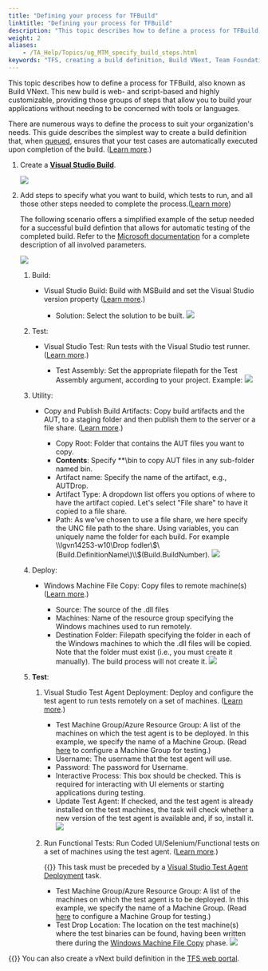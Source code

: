 ```yaml
--- 
title: "Defining your process for TFBuild"
linktitle: "Defining your process for TFBuild"
description: "This topic describes how to define a process for TFBuild, also known as Build VNext. This new build is web- and script-based and highly customizable, providing those groups of steps that allow you to build your applications without needing to be concerned with tools or languages."
weight: 2
aliases: 
    - /TA_Help/Topics/ug_MTM_specify_build_steps.html
keywords: "TFS, creating a build definition, Build VNext, Team Foundation Server, creating a build definition, Build VNext, integration, Microsoft Test Manager, creating a build definition, Build VNext"
---
```


This topic describes how to define a process for TFBuild, also known as Build VNext. This new build is web- and script-based and highly customizable, providing those groups of steps that allow you to build your applications without needing to be concerned with tools or languages.

There are numerous ways to define the process to suit your organization's needs. This guide describes the simplest way to create a build definition that, when [queued](/user-guide/integration-with-third-party-tools/tfs-integration/on-premises-tfs-environment-configuration/installing-and-configuring-microsoft-components-for-on-premises-tfs/automating-a-test-case-in-mtm/queuing-a-new-build/queueing-a-new-tfbuild), ensures that your test cases are automatically executed upon completion of the build. \([Learn more](https://msdn.microsoft.com/en-us/library/vs/alm/build/define/create).\)

1.  Create a [**Visual Studio Build**](https://docs.microsoft.com/en-us/vsts/build-release/tasks/build/visual-studio-build?view=vsts).

    ![](/images/TA_Help/Images/create_VS_build.png)

2.  Add steps to specify what you want to build, which tests to run, and all those other steps needed to complete the process.\([Learn more](https://msdn.microsoft.com/en-us/library/vs/alm/build/steps/index)\)

    The following scenario offers a simplified example of the setup needed for a successful build defintion that allows for automatic testing of the completed build. Refer to the [Microsoft documentation](https://www.visualstudio.com/docs/build/define/build) for a complete description of all involved parameters.

    ![](/images/TA_Help/Images/ug_MTM_build_steps.png)

    1.  Build:
        -   Visual Studio Build: Build with MSBuild and set the Visual Studio version property \([Learn more](https://msdn.microsoft.com/library/vs/alm/build/steps/build/visual-studio-build).\)

            -   Solution: Select the solution to be built.
            ![](/images/TA_Help/Images/ug_MTM_build_steps_VS_build.png)

    2.  Test:
        -   Visual Studio Test: Run tests with the Visual Studio test runner. \([Learn more](https://msdn.microsoft.com/library/vs/alm/build/steps/test/visual-studio-test).\)

            -   Test Assembly: Set the appropriate filepath for the Test Assembly argument, according to your project. Example:
            ![](/images/TA_Help/Images/ug_MTM_build_steps_VS_test.png)

    3.  Utility:
        -   Copy and Publish Build Artifacts: Copy build artifacts and the AUT, to a staging folder and then publish them to the server or a file share. \([Learn more](https://msdn.microsoft.com/library/vs/alm/build/steps/utility/copy-and-publish-build-artifacts).\)

            -   Copy Root: Folder that contains the AUT files you want to copy.
            -   **Contents**: Specify \*\*\\bin to copy AUT files in any sub-folder named bin.
            -   Artifact name: Specify the name of the artifact, e.g., AUTDrop.
            -   Artifact Type: A dropdown list offers you options of where to have the artifact copied. Let's select "File share" to have it copied to a file share.
            -   Path: As we've chosen to use a file share, we here specify the UNC file path to the share. Using variables, you can uniquely name the folder for each build. For example \\\\lgvn14253-w10\\Drop fodler\\$\(Build.DefinitionName\)\\$\(Build.BuildNumber\).
            ![](/images/TA_Help/Images/ug_MTM_build_steps_copy.png)

    4.  Deploy:
        -   Windows Machine File Copy: Copy files to remote machine\(s\) \([Learn more](https://msdn.microsoft.com/library/vs/alm/build/steps/deploy/windows-machine-file-copy).\)

            -   Source: The source of the .dll files
            -   Machines: Name of the resource group specifying the Windows machines used to run remotely.
            -   Destination Folder: Filepath specifying the folder in each of the Windows machines to which the .dll files will be copied. Note that the folder must exist \(i.e., you must create it manually\). The build process will not create it.
            ![](/images/TA_Help/Images/ug_MTM_build_steps_windows_machine_copy.png)

    5.  **Test**:
        1.  Visual Studio Test Agent Deployment: Deploy and configure the test agent to run tests remotely on a set of machines. \([Learn more](https://msdn.microsoft.com/library/vs/alm/build/steps/test/visual-studio-test-agent-deployment).\)

            -   Test Machine Group/Azure Resource Group: A list of the machines on which the test agent is to be deployed. In this example, we specify the name of a Machine Group. \(Read [here](https://msdn.microsoft.com/library/vs/alm/build/steps/test/visual-studio-test-agent-deployment#machgroup) to configure a Machine Group for testing.\)
            -   Username: The username that the test agent will use.
            -   Password: The password for Username.
            -   Interactive Process: This box should be checked. This is required for interacting with UI elements or starting applications during testing.
            -   Update Test Agent: If checked, and the test agent is already installed on the test machines, the task will check whether a new version of the test agent is available and, if so, install it.
            ![](/images/TA_Help/Images/ug_MTM_build_steps_VS_test_agent_deployment.png)

        2.  Run Functional Tests: Run Coded UI/Selenium/Functional tests on a set of machines using the test agent. \([Learn more](https://msdn.microsoft.com/library/vs/alm/build/steps/test/run-functional-tests).\)

            {{<remember>}} This task must be preceded by a [Visual Studio Test Agent Deployment](/user-guide/integration-with-third-party-tools/tfs-integration/on-premises-tfs-environment-configuration/installing-and-configuring-microsoft-components-for-on-premises-tfs/automating-a-test-case-in-mtm/creating-and-configuring-a-build-definition/defining-your-process-for-tfbuild#li.VS_test_agent_deployment) task.

            -   Test Machine Group/Azure Resource Group: A list of the machines on which the test agent is to be deployed. In this example, we specify the name of a Machine Group. \(Read [here](https://msdn.microsoft.com/library/vs/alm/build/steps/test/run-functional-tests#machgroup) to configure a Machine Group for testing.\)
            -   Test Drop Location: The location on the test machine\(s\) where the test binaries can be found, having been written there during the [Windows Machine File Copy](/user-guide/integration-with-third-party-tools/tfs-integration/on-premises-tfs-environment-configuration/installing-and-configuring-microsoft-components-for-on-premises-tfs/automating-a-test-case-in-mtm/creating-and-configuring-a-build-definition/defining-your-process-for-tfbuild#li.Windows_machine_file_copy) phase.
            ![](/images/TA_Help/Images/ug_MTM_build_steps_functional_test.png)


{{<tip>}} You can also create a vNext build definition in the [TFS web portal](/user-guide/integration-with-third-party-tools/tfs-integration/automated-testing-in-tfs-web-portal/creating-a-build-definition-and-queuing-a-build).


